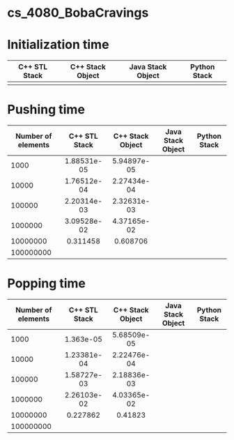 # cs_4080_BobaCravings

# Initialization time
| C++ STL Stack | C++ Stack Object | Java Stack Object | Python Stack |
| :---: | :---: | :---: | :---: |
| | | | |


# Pushing time
| Number of elements | C++ STL Stack | C++ Stack Object | Java Stack Object | Python Stack |
| --- | :---: | :---: | :---: | :---: |
| 1000 | 1.88531e-05 | 5.94897e-05 | | |
| 10000 | 1.76512e-04 | 2.27434e-04 | | |
| 100000 | 2.20314e-03 | 2.32631e-03 | | |
| 1000000 | 3.09528e-02 | 4.37165e-02 | | |
| 10000000 | 0.311458 | 0.608706 | | |
| 100000000 | | | | |

# Popping time
| Number of elements | C++ STL Stack | C++ Stack Object | Java Stack Object | Python Stack |
| --- | :---: | :---: | :---: | :---: |
| 1000 | 1.363e-05 | 5.68509e-05 | | |
| 10000 | 1.23381e-04 | 2.22476e-04 | | |
| 100000 | 1.58727e-03 | 2.18836e-03 | | |
| 1000000 | 2.26103e-02 | 4.03365e-02 | | |
| 10000000 | 0.227862 | 0.41823 | | |
| 100000000 | | | | |
